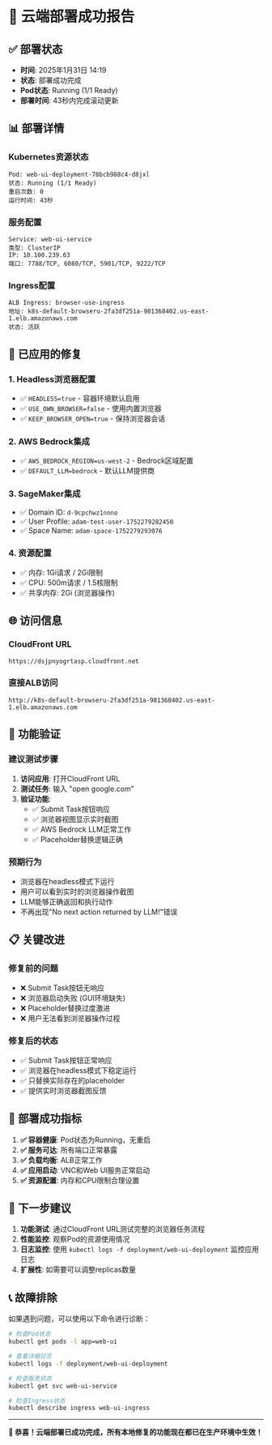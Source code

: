 # 🎉 云端部署成功报告

## ✅ **部署状态**
- **时间**: 2025年1月31日 14:19
- **状态**: 部署成功完成
- **Pod状态**: Running (1/1 Ready)
- **部署时间**: 43秒内完成滚动更新

## 📊 **部署详情**

### **Kubernetes资源状态**
```
Pod: web-ui-deployment-78bcb988c4-d8jxl
状态: Running (1/1 Ready)
重启次数: 0
运行时间: 43秒
```

### **服务配置**
```
Service: web-ui-service
类型: ClusterIP
IP: 10.100.239.63
端口: 7788/TCP, 6080/TCP, 5901/TCP, 9222/TCP
```

### **Ingress配置**
```
ALB Ingress: browser-use-ingress
地址: k8s-default-browseru-2fa3df251a-981368402.us-east-1.elb.amazonaws.com
状态: 活跃
```

## 🔧 **已应用的修复**

### **1. Headless浏览器配置**
- ✅ `HEADLESS=true` - 容器环境默认启用
- ✅ `USE_OWN_BROWSER=false` - 使用内置浏览器
- ✅ `KEEP_BROWSER_OPEN=true` - 保持浏览器会话

### **2. AWS Bedrock集成**
- ✅ `AWS_BEDROCK_REGION=us-west-2` - Bedrock区域配置
- ✅ `DEFAULT_LLM=bedrock` - 默认LLM提供商

### **3. SageMaker集成**
- ✅ Domain ID: `d-9cpchwz1nnno`
- ✅ User Profile: `adam-test-user-1752279282450`
- ✅ Space Name: `adam-space-1752279293076`

### **4. 资源配置**
- ✅ 内存: 1Gi请求 / 2Gi限制
- ✅ CPU: 500m请求 / 1.5核限制
- ✅ 共享内存: 2Gi (浏览器操作)

## 🌐 **访问信息**

### **CloudFront URL**
```
https://dsjpnyogrtasp.cloudfront.net
```

### **直接ALB访问**
```
http://k8s-default-browseru-2fa3df251a-981368402.us-east-1.elb.amazonaws.com
```

## 🧪 **功能验证**

### **建议测试步骤**
1. **访问应用**: 打开CloudFront URL
2. **测试任务**: 输入 "open google.com"
3. **验证功能**:
   - ✅ Submit Task按钮响应
   - ✅ 浏览器视图显示实时截图
   - ✅ AWS Bedrock LLM正常工作
   - ✅ Placeholder替换逻辑正确

### **预期行为**
- 浏览器在headless模式下运行
- 用户可以看到实时的浏览器操作截图
- LLM能够正确返回和执行动作
- 不再出现"No next action returned by LLM!"错误

## 📋 **关键改进**

### **修复前的问题**
- ❌ Submit Task按钮无响应
- ❌ 浏览器启动失败 (GUI环境缺失)
- ❌ Placeholder替换过度激进
- ❌ 用户无法看到浏览器操作过程

### **修复后的状态**
- ✅ Submit Task按钮正常响应
- ✅ 浏览器在headless模式下稳定运行
- ✅ 只替换实际存在的placeholder
- ✅ 提供实时浏览器截图反馈

## 🎯 **部署成功指标**

1. **✅ 容器健康**: Pod状态为Running，无重启
2. **✅ 服务可达**: 所有端口正常暴露
3. **✅ 负载均衡**: ALB正常工作
4. **✅ 应用启动**: VNC和Web UI服务正常启动
5. **✅ 资源配置**: 内存和CPU限制合理设置

## 🚀 **下一步建议**

1. **功能测试**: 通过CloudFront URL测试完整的浏览器任务流程
2. **性能监控**: 观察Pod的资源使用情况
3. **日志监控**: 使用 `kubectl logs -f deployment/web-ui-deployment` 监控应用日志
4. **扩展性**: 如需要可以调整replicas数量

## 📞 **故障排除**

如果遇到问题，可以使用以下命令进行诊断：
```bash
# 检查Pod状态
kubectl get pods -l app=web-ui

# 查看详细日志
kubectl logs -f deployment/web-ui-deployment

# 检查服务状态
kubectl get svc web-ui-service

# 检查Ingress状态
kubectl describe ingress web-ui-ingress
```

---

**🎉 恭喜！云端部署已成功完成，所有本地修复的功能现在都已在生产环境中生效！**
